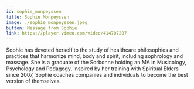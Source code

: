 ```yaml
---
id: sophie_monpeyssen
title: Sophie Monpeyssen
image: ./sophie_monpeyssen.jpeg
button: Message from Sophie
link: https://player.vimeo.com/video/414707207
---
```


Sophie has devoted herself to the study of healthcare philosophies and practices that harmonize mind, body and spirit, including sophrology and massage. She is a graduate of the Sorbonne holding an MA in Musicology, Psychology and Pedagogy. Inspired by her training with Spiritual Elders since 2007, Sophie coaches companies and individuals to become the best version of themselves.
